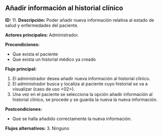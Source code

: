 ## Añadir información al historial clínico

**ID:** 11.
**Descripción:** Poder añadir nueva información relativa al estado de salud y enfermedades del paciente.

**Actores principales:** Administrador.

**Precondiciones:**
* Que exista el paciente
* Que exista un historial médico ya creado

**Flujo principal:**
1. El administrador desea añadir nueva información al historial clínico.
1. El administrador busca y localiza al paciente cuyo historial se va a visualizar (caso de uso <02>).
1. Una vez en el paciente se selecciona la opción añadir información al historial clínico, se procede y se guarda la nueva la nueva información.

**Postcondiciones:**
* Que se halla añadido correctamente la nueva información.

**Flujos alternativos:**
3. Ninguno
